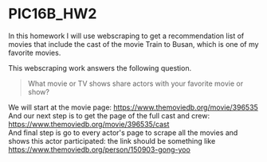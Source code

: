 # PIC16B_HW2
In this homework I will use webscraping to get a recommendation list of movies that include the cast of the movie Train to Busan, which is one of my favorite movies.

This webscraping work answers the following question.

> What movie or TV shows share actors with your favorite movie or show?

We will start at the movie page: <https://www.themoviedb.org/movie/396535> <br> 
And our next step is to get the page of the full cast and crew: <https://www.themoviedb.org/movie/396535/cast> <br> 
And final step is go to every actor's page to scrape all the movies and shows this actor participated: the link should be something like <https://www.themoviedb.org/person/150903-gong-yoo>
